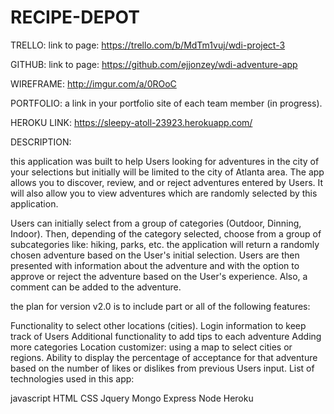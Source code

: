 # RECIPE-DEPOT

TRELLO: link to page: https://trello.com/b/MdTm1vuj/wdi-project-3

GITHUB: link to page: https://github.com/ejjonzey/wdi-adventure-app

WIREFRAME: http://imgur.com/a/0ROoC

PORTFOLIO: a link in your portfolio site of each team member (in progress).

HEROKU LINK: https://sleepy-atoll-23923.herokuapp.com/

DESCRIPTION:

this application was built to help Users looking for adventures in the city of your selections but initially will be limited to the city of Atlanta area. The app allows you to discover, review, and or reject adventures entered by Users. It will also allow you to view adventures which are randomly selected by this application.

Users can initially select from a group of categories (Outdoor, Dinning, Indoor). Then, depending of the category selected, choose from a group of subcategories like: hiking, parks, etc. the application will return a randomly chosen adventure based on the User's initial selection. Users are then presented with information about the adventure and with the option to approve or reject the adventure based on the User's experience. Also, a comment can be added to the adventure.

the plan for version v2.0 is to include part or all of the following features:

Functionality to select other locations (cities).
Login information to keep track of Users
Additional functionality to add tips to each adventure
Adding more categories
Location customizer: using a map to select cities or regions.
Ability to display the percentage of acceptance for that adventure based on the number of likes or dislikes from previous Users input.
List of technologies used in this app:

javascript HTML CSS Jquery Mongo Express Node Heroku
